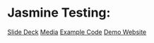 # Jasmine Testing:

[Slide Deck](http://enspiral-dev-academy.slides.com/enspiral-dev-academy/jasmine-testing?token=9fnSVeuC)
[Media](./media)
[Example Code](./code_examples)
[Demo Website](http://euglazer.github.io/ilovecats/)
